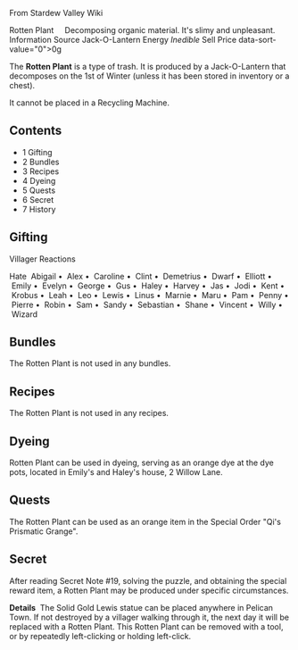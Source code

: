From Stardew Valley Wiki

Rotten Plant     Decomposing organic material. It's slimy and unpleasant. Information Source Jack-O-Lantern Energy *Inedible* Sell Price data-sort-value="0"&gt;0g

The **Rotten Plant** is a type of trash. It is produced by a Jack-O-Lantern that decomposes on the 1st of Winter (unless it has been stored in inventory or a chest).

It cannot be placed in a Recycling Machine.

## Contents

- 1 Gifting
- 2 Bundles
- 3 Recipes
- 4 Dyeing
- 5 Quests
- 6 Secret
- 7 History

## Gifting

Villager Reactions

Hate  Abigail •  Alex •  Caroline •  Clint •  Demetrius •  Dwarf •  Elliott •  Emily •  Evelyn •  George •  Gus •  Haley •  Harvey •  Jas •  Jodi •  Kent •  Krobus •  Leah •  Leo •  Lewis •  Linus •  Marnie •  Maru •  Pam •  Penny •  Pierre •  Robin •  Sam •  Sandy •  Sebastian •  Shane •  Vincent •  Willy •  Wizard

## Bundles

The Rotten Plant is not used in any bundles.

## Recipes

The Rotten Plant is not used in any recipes.

## Dyeing

Rotten Plant can be used in dyeing, serving as an orange dye at the dye pots, located in Emily's and Haley's house, 2 Willow Lane.

## Quests

The Rotten Plant can be used as an orange item in the Special Order "Qi's Prismatic Grange".

## Secret

After reading Secret Note #19, solving the puzzle, and obtaining the special reward item, a Rotten Plant may be produced under specific circumstances.

**Details**  The Solid Gold Lewis statue can be placed anywhere in Pelican Town. If not destroyed by a villager walking through it, the next day it will be replaced with a Rotten Plant. This Rotten Plant can be removed with a tool, or by repeatedly left-clicking or holding left-click.